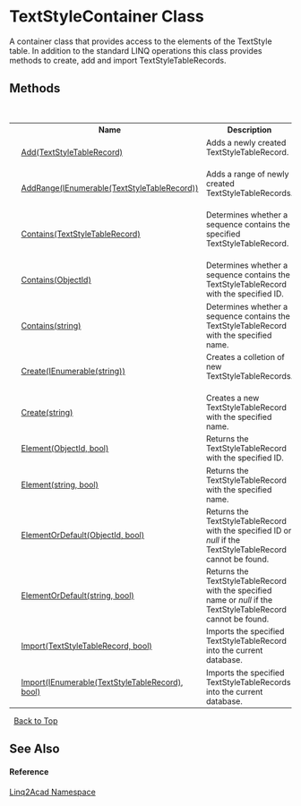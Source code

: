 # TextStyleContainer Class
 

A container class that provides access to the elements of the TextStyle table. In addition to the standard LINQ operations this class provides methods to create, add and import TextStyleTableRecords.


## Methods
&nbsp;<table><tr><th></th><th>Name</th><th>Description</th></tr><tr><td>![Public method](media/pubmethod.gif "Public method")</td><td><a href="M_Linq2Acad_TextStyleContainer_Add.md">Add(TextStyleTableRecord)</a></td><td>
Adds a newly created TextStyleTableRecord.
&nbsp;</tr><tr><td>![Public method](media/pubmethod.gif "Public method")</td><td><a href="M_Linq2Acad_TextStyleContainer_AddRange.md">AddRange(IEnumerable(TextStyleTableRecord))</a></td><td>
Adds a range of newly created TextStyleTableRecords.
&nbsp;</tr><tr><td>![Public method](media/pubmethod.gif "Public method")</td><td><a href="M_Linq2Acad_TextStyleContainer_Contains_1.md">Contains(TextStyleTableRecord)</a></td><td>
Determines whether a sequence contains the specified TextStyleTableRecord.
&nbsp;</tr><tr><td>![Public method](media/pubmethod.gif "Public method")</td><td><a href="M_Linq2Acad_TextStyleContainer_Contains.md">Contains(ObjectId)</a></td><td>
Determines whether a sequence contains the TextStyleTableRecord with the specified ID.
&nbsp;</tr><tr><td>![Public method](media/pubmethod.gif "Public method")</td><td><a href="M_Linq2Acad_TextStyleContainer_Contains_2.md">Contains(string)</a></td><td>
Determines whether a sequence contains the TextStyleTableRecord with the specified name.
&nbsp;</tr><tr><td>![Public method](media/pubmethod.gif "Public method")</td><td><a href="M_Linq2Acad_TextStyleContainer_Create.md">Create(IEnumerable(string))</a></td><td>
Creates a colletion of new TextStyleTableRecords.
&nbsp;</tr><tr><td>![Public method](media/pubmethod.gif "Public method")</td><td><a href="M_Linq2Acad_TextStyleContainer_Create_1.md">Create(string)</a></td><td>
Creates a new TextStyleTableRecord with the specified name.
&nbsp;</tr><tr><td>![Public method](media/pubmethod.gif "Public method")</td><td><a href="M_Linq2Acad_TextStyleContainer_Element.md">Element(ObjectId, bool)</a></td><td>
Returns the TextStyleTableRecord with the specified ID.
&nbsp;</tr><tr><td>![Public method](media/pubmethod.gif "Public method")</td><td><a href="M_Linq2Acad_TextStyleContainer_Element_1.md">Element(string, bool)</a></td><td>
Returns the TextStyleTableRecord with the specified name.
&nbsp;</tr><tr><td>![Public method](media/pubmethod.gif "Public method")</td><td><a href="M_Linq2Acad_TextStyleContainer_ElementOrDefault.md">ElementOrDefault(ObjectId, bool)</a></td><td>
Returns the TextStyleTableRecord with the specified ID or <i>null</i> if the TextStyleTableRecord cannot be found.
&nbsp;</tr><tr><td>![Public method](media/pubmethod.gif "Public method")</td><td><a href="M_Linq2Acad_TextStyleContainer_ElementOrDefault_1.md">ElementOrDefault(string, bool)</a></td><td>
Returns the TextStyleTableRecord with the specified name or <i>null</i> if the TextStyleTableRecord cannot be found.
&nbsp;</tr><tr><td>![Public method](media/pubmethod.gif "Public method")</td><td><a href="M_Linq2Acad_TextStyleContainer_Import_1.md">Import(TextStyleTableRecord, bool)</a></td><td>
Imports the specified TextStyleTableRecord into the current database.
&nbsp;</tr><tr><td>![Public method](media/pubmethod.gif "Public method")</td><td><a href="M_Linq2Acad_TextStyleContainer_Import.md">Import(IEnumerable(TextStyleTableRecord), bool)</a></td><td>
Imports the specified TextStyleTableRecords into the current database.
&nbsp;</tr></table>&nbsp;
<a href="#textstylecontainer-class">Back to Top</a>

## See Also


#### Reference
<a href="N_Linq2Acad.md">Linq2Acad Namespace</a><br />
